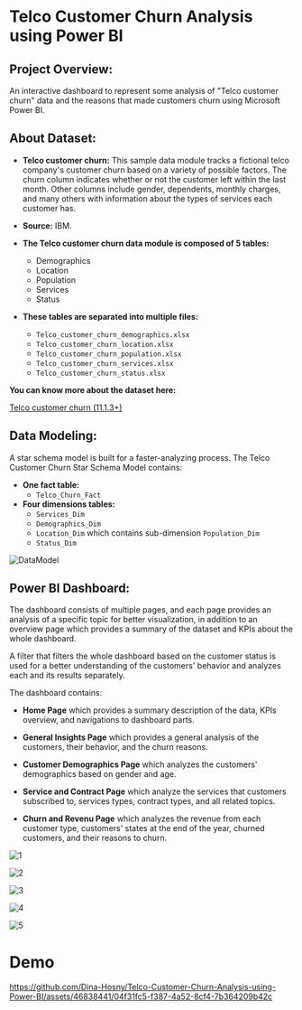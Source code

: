 
# Telco Customer Churn Analysis using Power BI


## Project Overview:

An interactive dashboard to represent some analysis of "Telco customer churn" data and the reasons that made customers churn using Microsoft Power BI.


## About Dataset:

- **Telco customer churn:** This sample data module tracks a fictional telco company's customer churn based on a variety of possible factors. The churn column indicates whether or not the customer left within the last month. Other columns include gender, dependents, monthly charges, and many others with information about the types of services each customer has.

- **Source:** IBM.

- **The Telco customer churn data module is composed of 5 tables:**

    - Demographics
    - Location
    - Population
    - Services
    - Status

- **These tables are separated into multiple files:**

    - ```Telco_customer_churn_demographics.xlsx```
    - ```Telco_customer_churn_location.xlsx```
    - ```Telco_customer_churn_population.xlsx```
    - ```Telco_customer_churn_services.xlsx```
    - ```Telco_customer_churn_status.xlsx```

**You can know more about the dataset here:** 

[Telco customer churn (11.1.3+)](https://www.kaggle.com/datasets/ylchang/telco-customer-churn-1113)

## Data Modeling:

A star schema model is built for a faster-analyzing process.
The Telco Customer Churn Star Schema Model contains: 
- **One fact table:**
    - ```Telco_Churn_Fact```
- **Four dimensions tables:**
    - ```Services_Dim```
    - ```Demographics_Dim```
    - ```Location_Dim``` which contains sub-dimension ```Population_Dim```
    - ```Status_Dim```

![DataModel](https://github.com/Dina-Hosny/Telco-Customer-Churn-Analysis-using-Power-BI/assets/46838441/b2bc7699-5f3a-46ad-a43e-511994c96f06)


## Power BI Dashboard:

The dashboard consists of multiple pages, and each page provides an analysis of a specific topic for better visualization, in addition to an overview page which provides a summary of the dataset and KPIs about the whole dashboard.

A filter that filters the whole dashboard based on the customer status is used for a better understanding of the customers' behavior and analyzes each and its results separately.

The dashboard contains:

- **Home Page** which provides a summary description of the data, KPIs overview, and navigations to dashboard parts.

- **General Insights Page** which provides a general analysis of the customers, their behavior, and the churn reasons.

- **Customer Demographics Page** which analyzes the customers' demographics based on gender and age.

- **Service and Contract Page** which analyze the services that customers subscribed to, services types, contract types, and all related topics.

- **Churn and Revenu Page** which analyzes the revenue from each customer type, customers' states at the end of the year, churned customers, and their reasons to churn.

![1](https://github.com/Dina-Hosny/Telco-Customer-Churn-Analysis-using-Power-BI/assets/46838441/feb47a2a-3b99-40db-847b-637c99e54890)

![2](https://github.com/Dina-Hosny/Telco-Customer-Churn-Analysis-using-Power-BI/assets/46838441/b26c11dc-2ce5-4e3a-88db-2c1ec96c8bfb)

![3](https://github.com/Dina-Hosny/Telco-Customer-Churn-Analysis-using-Power-BI/assets/46838441/a9234987-2f3a-46a3-8a5f-629f41ef0038)

![4](https://github.com/Dina-Hosny/Telco-Customer-Churn-Analysis-using-Power-BI/assets/46838441/ee63c8ac-6233-4120-a4ff-142bfc17c5be)

![5](https://github.com/Dina-Hosny/Telco-Customer-Churn-Analysis-using-Power-BI/assets/46838441/7f18c59b-15e0-4b2e-a7f5-0488db0d4e91)

# Demo

https://github.com/Dina-Hosny/Telco-Customer-Churn-Analysis-using-Power-BI/assets/46838441/04f31fc5-f387-4a52-8cf4-7b364209b42c



